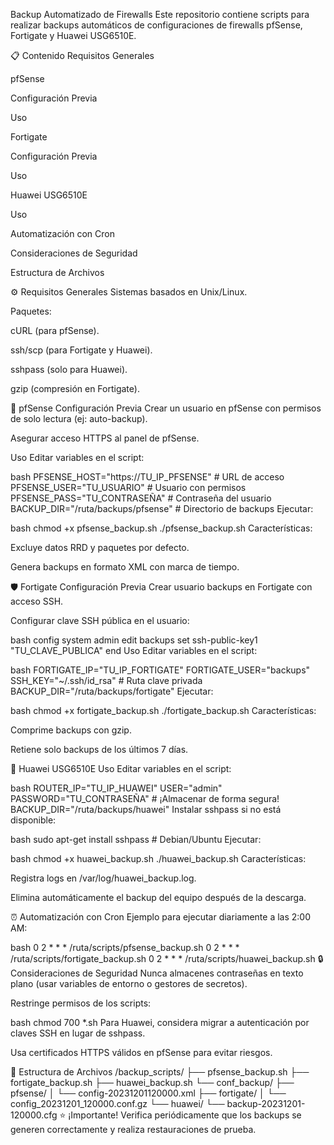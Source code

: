 Backup Automatizado de Firewalls
Este repositorio contiene scripts para realizar backups automáticos de configuraciones de firewalls pfSense, Fortigate y Huawei USG6510E.

📋 Contenido
Requisitos Generales

pfSense

Configuración Previa

Uso

Fortigate

Configuración Previa

Uso

Huawei USG6510E

Uso

Automatización con Cron

Consideraciones de Seguridad

Estructura de Archivos

⚙️ Requisitos Generales
Sistemas basados en Unix/Linux.

Paquetes:

cURL (para pfSense).

ssh/scp (para Fortigate y Huawei).

sshpass (solo para Huawei).

gzip (compresión en Fortigate).

🔐 pfSense
Configuración Previa
Crear un usuario en pfSense con permisos de solo lectura (ej: auto-backup).

Asegurar acceso HTTPS al panel de pfSense.

Uso
Editar variables en el script:

bash
PFSENSE_HOST="https://TU_IP_PFSENSE"  # URL de acceso
PFSENSE_USER="TU_USUARIO"            # Usuario con permisos
PFSENSE_PASS="TU_CONTRASEÑA"         # Contraseña del usuario
BACKUP_DIR="/ruta/backups/pfsense"   # Directorio de backups
Ejecutar:

bash
chmod +x pfsense_backup.sh
./pfsense_backup.sh
Características:

Excluye datos RRD y paquetes por defecto.

Genera backups en formato XML con marca de tiempo.

🛡️ Fortigate
Configuración Previa
Crear usuario backups en Fortigate con acceso SSH.

Configurar clave SSH pública en el usuario:

bash
config system admin
edit backups
set ssh-public-key1 "TU_CLAVE_PUBLICA"
end
Uso
Editar variables en el script:

bash
FORTIGATE_IP="TU_IP_FORTIGATE"
FORTIGATE_USER="backups"
SSH_KEY="~/.ssh/id_rsa"              # Ruta clave privada
BACKUP_DIR="/ruta/backups/fortigate"
Ejecutar:

bash
chmod +x fortigate_backup.sh
./fortigate_backup.sh
Características:

Comprime backups con gzip.

Retiene solo backups de los últimos 7 días.

📡 Huawei USG6510E
Uso
Editar variables en el script:

bash
ROUTER_IP="TU_IP_HUAWEI"
USER="admin"
PASSWORD="TU_CONTRASEÑA"             # ¡Almacenar de forma segura!
BACKUP_DIR="/ruta/backups/huawei"
Instalar sshpass si no está disponible:

bash
sudo apt-get install sshpass  # Debian/Ubuntu
Ejecutar:

bash
chmod +x huawei_backup.sh
./huawei_backup.sh
Características:

Registra logs en /var/log/huawei_backup.log.

Elimina automáticamente el backup del equipo después de la descarga.

⏰ Automatización con Cron
Ejemplo para ejecutar diariamente a las 2:00 AM:

bash
0 2 * * * /ruta/scripts/pfsense_backup.sh
0 2 * * * /ruta/scripts/fortigate_backup.sh
0 2 * * * /ruta/scripts/huawei_backup.sh
🔒 Consideraciones de Seguridad
Nunca almacenes contraseñas en texto plano (usar variables de entorno o gestores de secretos).

Restringe permisos de los scripts:

bash
chmod 700 *.sh
Para Huawei, considera migrar a autenticación por claves SSH en lugar de sshpass.

Usa certificados HTTPS válidos en pfSense para evitar riesgos.

📂 Estructura de Archivos
/backup_scripts/
├── pfsense_backup.sh
├── fortigate_backup.sh
├── huawei_backup.sh
└── conf_backup/
    ├── pfsense/
    │   └── config-20231201120000.xml
    ├── fortigate/
    │   └── config_20231201_120000.conf.gz
    └── huawei/
        └── backup-20231201-120000.cfg
⭐ ¡Importante!
Verifica periódicamente que los backups se generen correctamente y realiza restauraciones de prueba.
